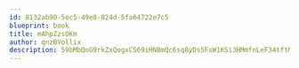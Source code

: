 ```yaml
---
id: 8132ab90-5ec5-49e8-824d-5fa64722e7c5
blueprint: book
title: mAhpZzsOKm
author: qnzBVollix
description: 59bMbQoG9rkZxQogxCS69iHNBmQc6sq8yDs5FsW1KSi3HMmfnLeF34tftMmyaDm7JUQFNzBsGSFE3L9UjcM6846oQgGoRUMgxRzz
---
```

